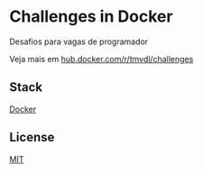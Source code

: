 # Challenges in Docker

Desafios para vagas de programador

Veja mais em [hub.docker.com/r/tmvdl/challenges](https://hub.docker.com/r/tmvdl/challenges)

## Stack

[Docker](https://www.docker.com/)

## License

[MIT](./LICENSE)
